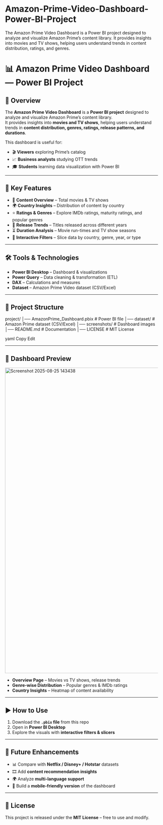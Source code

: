 # Amazon-Prime-Video-Dashboard-Power-BI-Project
The Amazon Prime Video Dashboard is a Power BI project designed to analyze and visualize Amazon Prime’s content library. It provides insights into movies and TV shows, helping users understand trends in content distribution, ratings, and genres.

# 📊 Amazon Prime Video Dashboard — Power BI Project

## 📖 Overview
The **Amazon Prime Video Dashboard** is a **Power BI project** designed to analyze and visualize Amazon Prime’s content library.  
It provides insights into **movies and TV shows**, helping users understand trends in **content distribution, genres, ratings, release patterns, and durations**.

This dashboard is useful for:
- 🎬 **Viewers** exploring Prime’s catalog  
- 📈 **Business analysts** studying OTT trends  
- 🎓 **Students** learning data visualization with Power BI  

---

## 🚀 Key Features
- 📂 **Content Overview** – Total movies & TV shows  
- 🌍 **Country Insights** – Distribution of content by country  
- ⭐ **Ratings & Genres** – Explore IMDb ratings, maturity ratings, and popular genres  
- 📅 **Release Trends** – Titles released across different years  
- ⏳ **Duration Analysis** – Movie run-times and TV show seasons  
- 🔎 **Interactive Filters** – Slice data by country, genre, year, or type  

---

## 🛠 Tools & Technologies
- **Power BI Desktop** – Dashboard & visualizations  
- **Power Query** – Data cleaning & transformation (ETL)  
- **DAX** – Calculations and measures  
- **Dataset** – Amazon Prime Video dataset (CSV/Excel)  

---

## 📂 Project Structure
project/
│── AmazonPrime_Dashboard.pbix # Power BI file
│── dataset/ # Amazon Prime dataset (CSV/Excel)
│── screenshots/ # Dashboard images
│── README.md # Documentation
│── LICENSE # MIT License

yaml
Copy
Edit

---

## 📸 Dashboard Preview
<img width="1908" height="1005" alt="Screenshot 2025-08-25 143438" src="https://github.com/user-attachments/assets/0fac4a7e-acc4-4378-87be-dc2231238014" />


- **Overview Page** – Movies vs TV shows, release trends  
- **Genre-wise Distribution** – Popular genres & IMDb ratings  
- **Country Insights** – Heatmap of content availability  

---

## ▶️ How to Use
1. Download the **`.pbix` file** from this repo  
2. Open in **Power BI Desktop**  
3. Explore the visuals with **interactive filters & slicers**  

---

## 🔮 Future Enhancements
- 📊 Compare with **Netflix / Disney+ / Hotstar** datasets  
- 🎞 Add **content recommendation insights**  
- 🌍 Analyze **multi-language support**  
- 📱 Build a **mobile-friendly version** of the dashboard  

---

## 📜 License
This project is released under the **MIT License** – free to use and modify.
